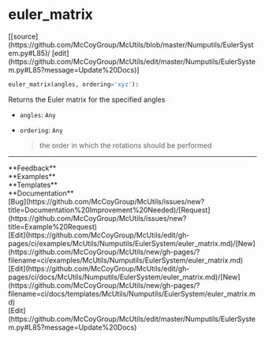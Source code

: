 # <a id="McUtils.Numputils.EulerSystem.euler_matrix">euler_matrix</a>
<div class="docs-source-link" markdown="1">
[[source](https://github.com/McCoyGroup/McUtils/blob/master/Numputils/EulerSystem.py#L85)/
[edit](https://github.com/McCoyGroup/McUtils/edit/master/Numputils/EulerSystem.py#L85?message=Update%20Docs)]
</div>

```python
euler_matrix(angles, ordering='xyz'): 
```
Returns the Euler matrix for the specified angles
  - `angles`: `Any`
    > 
  - `ordering`: `Any`
    > the order in which the rotations should be performed











---


<div markdown="1" class="text-secondary">
<div class="container">
  <div class="row">
   <div class="col" markdown="1">
**Feedback**   
</div>
   <div class="col" markdown="1">
**Examples**   
</div>
   <div class="col" markdown="1">
**Templates**   
</div>
   <div class="col" markdown="1">
**Documentation**   
</div>
   <div class="col" markdown="1">
   
</div>
   <div class="col" markdown="1">
   
</div>
   <div class="col" markdown="1">
   
</div>
</div>
  <div class="row">
   <div class="col" markdown="1">
[Bug](https://github.com/McCoyGroup/McUtils/issues/new?title=Documentation%20Improvement%20Needed)/[Request](https://github.com/McCoyGroup/McUtils/issues/new?title=Example%20Request)   
</div>
   <div class="col" markdown="1">
[Edit](https://github.com/McCoyGroup/McUtils/edit/gh-pages/ci/examples/McUtils/Numputils/EulerSystem/euler_matrix.md)/[New](https://github.com/McCoyGroup/McUtils/new/gh-pages/?filename=ci/examples/McUtils/Numputils/EulerSystem/euler_matrix.md)   
</div>
   <div class="col" markdown="1">
[Edit](https://github.com/McCoyGroup/McUtils/edit/gh-pages/ci/docs/McUtils/Numputils/EulerSystem/euler_matrix.md)/[New](https://github.com/McCoyGroup/McUtils/new/gh-pages/?filename=ci/docs/templates/McUtils/Numputils/EulerSystem/euler_matrix.md)   
</div>
   <div class="col" markdown="1">
[Edit](https://github.com/McCoyGroup/McUtils/edit/master/Numputils/EulerSystem.py#L85?message=Update%20Docs)   
</div>
   <div class="col" markdown="1">
   
</div>
   <div class="col" markdown="1">
   
</div>
   <div class="col" markdown="1">
   
</div>
</div>
</div>
</div>